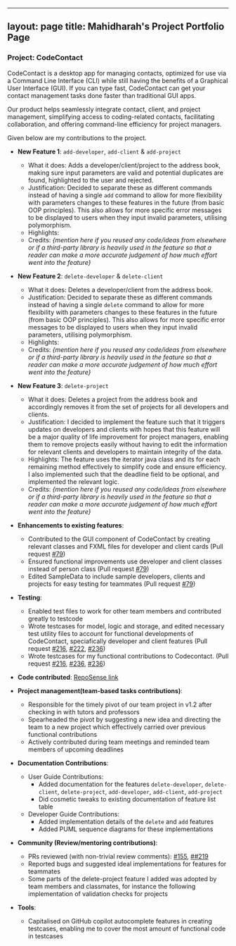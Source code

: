 
<div style="page-break-after: always;"></div>

---
layout: page
title: Mahidharah's Project Portfolio Page
---

### Project: CodeContact

CodeContact is a desktop app for managing contacts, optimized for use via a Command Line Interface (CLI) while still having the benefits of a Graphical User Interface (GUI).
If you can type fast, CodeContact can get your contact management tasks done faster than traditional GUI apps.

Our product helps seamlessly integrate contact, client, and project management, simplifying access to coding-related contacts, facilitating collaboration, and offering command-line efficiency for project managers. 

Given below are my contributions to the project.



* **New Feature 1**: `add-developer`, `add-client` & `add-project`
    * What it does: Adds a developer/client/project to the address book, making sure input parameters are valid and potential duplicates are found, highlighted to the user and rejected.
    * Justification: Decided to separate these as different commands instead of having a single `add` command to allow for more flexibility with parameters changes to these features in the future (from basic OOP principles). This also allows for more specific error messages to be displayed to users when they input invalid parameters, utilising polymorphism.
    * Highlights:
    * Credits: *{mention here if you reused any code/ideas from elsewhere or if a third-party library is heavily used in
      the feature so that a reader can make a more accurate judgement of how much effort went into the feature}*


* **New Feature 2**: `delete-developer` & `delete-client`
    * What it does: Deletes a developer/client from the address book.
    * Justification: Decided to separate these as different commands instead of having a single `delete` command to allow for more flexibility with parameters changes to these features in the future (from basic OOP principles). This also allows for more specific error messages to be displayed to users when they input invalid parameters, utilising polymorphism.
    * Highlights:
    * Credits: *{mention here if you reused any code/ideas from elsewhere or if a third-party library is heavily used in
      the feature so that a reader can make a more accurate judgement of how much effort went into the feature}*

      
* **New Feature 3**: `delete-project`
    * What it does: Deletes a project from the address book and accordingly removes it from the set of projects for all developers and clients.
    * Justification: I decided to implement the feature such that it triggers updates on developers and clients with hopes that this feature will be a major quality of life improvement for project managers, enabling them to remove projects easily without having to edit the information for relevant clients and developers to maintain integrity of the data.
    * Highlights: The feature uses the iterator java class and its for each remaining method effectively to simplify code and ensure efficiency. I also implemented such that the deadline field to be optional, and implemented the relevant logic.
    * Credits: *{mention here if you reused any code/ideas from elsewhere or if a third-party library is heavily used in
      the feature so that a reader can make a more accurate judgement of how much effort went into the feature}*



* **Enhancements to existing features**:
    * Contributed to the GUI component of CodeContact by creating relevant classes and FXML files for developer and client cards (Pull request [\#79](https://github.com/AY2324S1-CS2103T-T09-2/tp/pull/79))
    * Ensured functional improvements use developer and client classes instead of person class (Pull request [\#79](https://github.com/AY2324S1-CS2103T-T09-2/tp/pull/79))
    * Edited SampleData to include sample developers, clients and projects for easy testing for teammates (Pull request [\#79](https://github.com/AY2324S1-CS2103T-T09-2/tp/pull/79))


* **Testing**:
  * Enabled test files to work for other team members and contributed greatly to testcode
  * Wrote testcases for model, logic and storage, and edited necessary test utility files to account for functional developments of CodeContact, speciafically developer and client features (Pull request [\#216](https://github.com/AY2324S1-CS2103T-T09-2/tp/pull/216), [\#222](https://github.com/AY2324S1-CS2103T-T09-2/tp/pull/222), [\#236](https://github.com/AY2324S1-CS2103T-T09-2/tp/pull/236))
  * Wrote testcases for my functional contributions to Codecontact. (Pull request [\#216](https://github.com/AY2324S1-CS2103T-T09-2/tp/pull/216), [\#236](https://github.com/AY2324S1-CS2103T-T09-2/tp/pull/222), [\#236](https://github.com/AY2324S1-CS2103T-T09-2/tp/pull/236))



* **Code contributed**: [RepoSense link](https://nus-cs2103-ay2324s1.github.io/tp-dashboard/?search=&sort=groupTitle&sortWithin=title&timeframe=commit&mergegroup=&groupSelect=groupByRepos&breakdown=true&checkedFileTypes=docs~functional-code~test-code&since=2023-09-22&tabOpen=true&tabType=authorship&zFR=false&tabAuthor=Mahidharah&tabRepo=AY2324S1-CS2103T-T09-2%2Ftp%5Bmaster%5D&authorshipIsMergeGroup=false&authorshipFileTypes=docs~functional-code~test-code&authorshipIsBinaryFileTypeChecked=false&authorshipIsIgnoredFilesChecked=false)



* **Project management(team-based tasks contributions)**:
    * Responsible for the timely pivot of our team project in v1.2 after checking in with tutors and professors
    * Spearheaded the pivot by suggesting a new idea and directing the team to a new project which effectively carried over previous functional contributions
    * Actively contributed during team meetings and reminded team members of upcoming deadlines



* **Documentation Contributions**:
    * User Guide Contributions:
        * Added documentation for the features `delete-developer`, `delete-client`, `delete-project`, `add-developer`, `add-client`, `add-project`
        * Did cosmetic tweaks to existing documentation of feature list table
    * Developer Guide Contributions:
        * Added implementation details of the `delete` and `add` features
        * Added PUML sequence diagrams for these implementations



* **Community (Review/mentoring contributions)**:
    * PRs reviewed (with non-trivial review comments): [\#155](https://github.com/AY2324S1-CS2103T-T09-2/tp/pull/155), [\##219](https://github.com/AY2324S1-CS2103T-T09-2/tp/pull/219)
    * Reported bugs and suggested ideal implementations for features for teammates
    * Some parts of the delete-project feature I added was adopted by team members and classmates, for instance the following implementation of validation checks for projects



* **Tools**:
    * Capitalised on GitHub copilot autocomplete features in creating testcases, enabling me to cover the most amount of functional code in testcases
